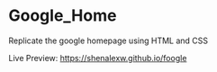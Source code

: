 # Google_Home
 Replicate the google homepage using HTML and CSS
 
 Live Preview: https://shenalexw.github.io/foogle
